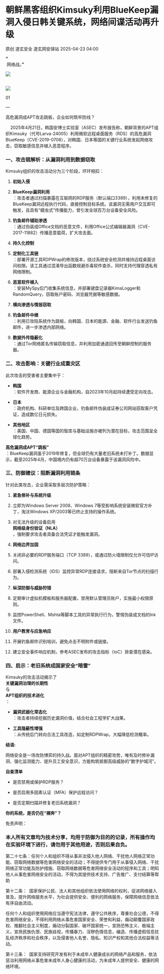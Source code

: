 #  朝鲜黑客组织Kimsuky利用BlueKeep漏洞入侵日韩关键系统，网络间谍活动再升级   
原创 道玄安全  道玄网安驿站   2025-04-23 04:00  
  
**“**  
 网络战。**”**  
  
![](https://mmbiz.qpic.cn/sz_mmbiz_png/L369x9IF3yPA9bic9zzTydWv4XTTHH2NAiamMp8Kxsh4s2lukPuyuwnia3NiaHkiaU8a3JGFhLvNnYvtLvHTFAd91Rw/640?wx_fmt=png&from=appmsg "")  
  
      
![](https://mmbiz.qpic.cn/sz_mmbiz_png/L369x9IF3yPMwVHx9iaPDKDhBJiajRW2DIdq0Wxe7JcpgKDia3zMfgicaaD6Auwn6Q3GGm2vI0eNh1Qic6OUhHMjE7g/640?wx_fmt=png&from=appmsg "")  
  
  
  
  
  
  
  
01  
  
—  
  
  
  
高危漏洞成APT攻击跳板，企业如何筑牢防线？  
  
  
    2025年4月21日，韩国安博士实验室（ASEC）发布报告称，朝鲜背景的APT组织Kimsuky（代号Larva-24005）利用微软远程桌面服务（RDS）的高危漏洞BlueKeep（CVE-2019-0708），对韩国、日本等国的关键行业系统发起网络攻击，窃取敏感信息并植入恶意程序。  
### 一、攻击链解析：从漏洞利用到数据窃取  
  
Kimsuky组织的攻击活动分为三个阶段，环环相扣：  
1. **初始入侵**  
  
1. **BlueKeep漏洞利用**  
：攻击者通过扫描暴露在互联网的RDP服务（默认端口3389），利用未修复的BlueKeep漏洞远程执行代码，直接控制目标系统。该漏洞无需用户交互即可触发，且具有“蠕虫式”传播能力，曾引发全球百万台设备安全风险。  
  
1. **钓鱼邮件辅助渗透**  
：通过伪装成Office文档的恶意文件，利用Office公式编辑器漏洞（CVE-2017-11882）传播恶意载荷，扩大攻击面。  
  
1. **持久化控制**  
  
1. **定制化工具链**  
：部署开源工具RDPWrap的修改版本，绕过系统安全检测并维持远程桌面访问权限。该工具通过混淆导出函数规避杀毒软件查杀，同时支持代理穿透私有网络限制。  
  
1. **恶意软件植入**  
：安装MySpy后门收集系统信息，并部署键盘记录器KimaLogger和RandomQuery，窃取账户密码、浏览器凭据等敏感数据。  
  
1. **横向渗透与情报窃取**  
  
1. **钓鱼邮件中继**  
：利用已攻陷系统作为跳板，向韩国、日本的能源、金融、软件行业发送钓鱼邮件，进一步渗透内部网络。  
  
1. **数据外传隐蔽化**  
：通过Tor网络匿名传输窃取信息，并利用加密通道回传至朝鲜控制的服务器。  
  
### 二、攻击影响：关键行业成重灾区  
  
此次攻击的受害者主要集中于：  
- **韩国**  
：软件开发商、能源企业与金融机构，自2023年10月起持续遭受定向攻击。  
  
- **日本**  
：政府机构、科研单位及跨国企业，钓鱼邮件伪装成证券公司网站窃取客户凭证，造成数亿日元损失。  
  
- **其他地区**  
：美国、中国、德国等国的智库与基础设施亦被列为潜在目标，攻击范围呈全球化趋势。  
  
**高危漏洞成APT“跳板”**  
：BlueKeep漏洞虽于2019年修复，但全球仍有大量老旧系统未打补丁。数据显示，截至2025年4月，中国境内仍有超70万台设备暴露于该漏洞风险中。  
### 三、防御建议：阻断漏洞利用链条  
  
针对此类攻击，企业需采取多层次防护策略：  
1. **紧急修补与系统升级**  
  
1. 立即为Windows Server 2008、Windows 7等受影响系统安装微软官方补丁，淘汰Windows XP/2003等已终止支持的操作系统。  
  
1. 对无法升级的设备启用  
**网络级身份验证（NLA）**  
，强制要求攻击者具备合法凭证才能触发漏洞。  
  
1. **网络边界加固**  
  
1. 关闭非必要的RDP服务端口（TCP 3389），或通过防火墙限制仅允许可信IP访问。  
  
1. 部署入侵检测系统（IDS）监控异常RDP连接请求，阻断来自Tor节点的扫描行为。  
  
1. **纵深防御与威胁狩猎**  
  
1. 定期审计虚拟机模板和服务器配置，禁用默认管理员账户，实施最小权限原则。  
  
1. 监控PowerShell、Mshta等脚本工具的异常执行行为，警惕伪装成文档的lnk文件。  
  
1. **用户教育与应急响应**  
  
1. 开展钓鱼邮件识别培训，避免点击不明附件或链接。  
  
1. 建立安全事件响应机制，参考ASEC发布的攻击指标（IoC）排查潜在感染。  
  
### 四、启示：老旧系统成国家安全“暗雷”  
  
Kimsuky的攻击活动揭示了  
**关键漏洞治理的长期性**  
与  
**APT组织的技术进化**  
：  
- **漏洞武器化常态化**  
：攻击者持续挖掘历史漏洞价值，结合社会工程学扩大战果。  
  
- **工具隐蔽性增强**  
：从传统后门转向合法工具改造，如定制RDPWrap，大幅降低检测概率。  
  
**结语:**  
  
网络安全是一场攻防博弈的持久战。面对APT组织的精密攻势，唯有及时修补漏洞、强化监测能力、提升员工安全意识，方能构筑抵御高级威胁的“数字护城河”。  
  
**自查清单**  
- 是否禁用或保护RDP服务？  
  
- 是否启用多因素认证（MFA）保护远程访问？  
  
- 是否定期扫描并修复老旧系统漏洞？  
  
**你的系统，是否仍在“裸奔”？**  
  
免责声明：  
### 本人所有文章均为技术分享，均用于防御为目的的记录，所有操作均在实验环境下进行，请勿用于其他用途，否则后果自负。  
  
第二十七条：任何个人和组织不得从事非法侵入他人网络、干扰他人网络正常功能、窃取网络数据等危害网络安全的活动；不得提供专门用于从事侵入网络、干扰网络正常功能及防护措施、窃取网络数据等危害网络安全活动的程序和工具；明知他人从事危害网络安全的活动，不得为其提供技术支持、广告推广、支付结算等帮助  
  
第十二条：  国家保护公民、法人和其他组织依法使用网络的权利，促进网络接入普及，提升网络服务水平，为社会提供安全、便利的网络服务，保障网络信息依法有序自由流动。  
  
任何个人和组织使用网络应当遵守宪法法律，遵守公共秩序，尊重社会公德，不得危害网络安全，不得利用网络从事危害国家安全、荣誉和利益，煽动颠覆国家政权、推翻社会主义制度，煽动分裂国家、破坏国家统一，宣扬恐怖主义、极端主义，宣扬民族仇恨、民族歧视，传播暴力、淫秽色情信息，编造、传播虚假信息扰乱经济秩序和社会秩序，以及侵害他人名誉、隐私、知识产权和其他合法权益等活动。  
  
第十三条：  国家支持研究开发有利于未成年人健康成长的网络产品和服务，依法惩治利用网络从事危害未成年人身心健康的活动，为未成年人提供安全、健康的网络环境。  
  
  
  
  
  
